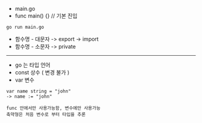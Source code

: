 - main.go  
- func main() {} // 기본 진입
```
go run main.go
```

- 함수명 - 대문자 -> export -> import
- 함수명 - 소문자 -> private

----

- go 는 타입 언어
- const 상수 ( 변경 불가 )
- var 변수

```
var name string = "john"
-> name := "john"

func 안에서만 사용가능함, 변수에만 사용가능
축약형은 처음 변수로 부터 타입을 추론

```